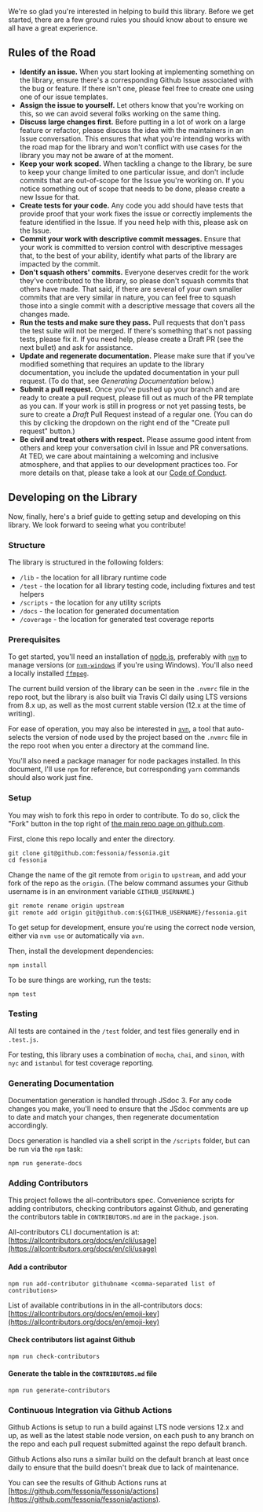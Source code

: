 We're so glad you're interested in helping to build this library. Before we get started, there are a few ground rules you should know about to ensure we all have a great experience.

## Rules of the Road

* **Identify an issue.** When you start looking at implementing something on the library, ensure there's a corresponding Github Issue associated with the bug or feature. If there isn't one, please feel free to create one using one of our issue templates.
* **Assign the issue to yourself.** Let others know that you're working on this, so we can avoid several folks working on the same thing.
* **Discuss large changes first.** Before putting in a lot of work on a large feature or refactor, please discuss the idea with the maintainers in an Issue conversation. This ensures that what you're intending works with the road map for the library and won't conflict with use cases for the library you may not be aware of at the moment.
* **Keep your work scoped.** When tackling a change to the library, be sure to keep your change limited to one particular issue, and don't include commits that are out-of-scope for the Issue you're working on. If you notice something out of scope that needs to be done, please create a new Issue for that.
* **Create tests for your code.** Any code you add should have tests that provide proof that your work fixes the issue or correctly implements the feature identified in the Issue. If you need help with this, please ask on the Issue.
* **Commit your work with descriptive commit messages.** Ensure that your work is committed to version control with descriptive messages that, to the best of your ability, identify what parts of the library are impacted by the commit.
* **Don't squash others' commits.** Everyone deserves credit for the work they've contributed to the library, so please don't squash commits that others have made. That said, if there are several of your own smaller commits that are very similar in nature, you can feel free to squash those into a single commit with a descriptive message that covers all the changes made.
* **Run the tests and make sure they pass.** Pull requests that don't pass the test suite will not be merged. If there's something that's not passing tests, please fix it. If you need help, please create a Draft PR (see the next bullet) and ask for assistance.
* **Update and regenerate documentation.** Please make sure that if you've modified something that requires an update to the library documentation, you include the updated documentation in your pull request. (To do that, see *Generating Documentation* below.)
* **Submit a pull request.** Once you've pushed up your branch and are ready to create a pull request, please fill out as much of the PR template as you can. If your work is still in progress or not yet passing tests, be sure to create a *Draft* Pull Request instead of a regular one. (You can do this by clicking the dropdown on the right end of the "Create pull request" button.)
* **Be civil and treat others with respect.** Please assume good intent from others and keep your conversation civil in Issue and PR conversations. At TED, we care about maintaining a welcoming and inclusive atmosphere, and that applies to our development practices too. For more details on that, please take a look at our [Code of Conduct](tutorial-5_code_of_conduct.html).

## Developing on the Library

Now, finally, here's a brief guide to getting setup and developing on this library. We look forward to seeing what you contribute!

### Structure

The library is structured in the following folders:

* `/lib` - the location for all library runtime code
* `/test` - the location for all library testing code, including fixtures and test helpers
* `/scripts` - the location for any utility scripts
* `/docs` - the location for generated documentation
* `/coverage` - the location for generated test coverage reports

### Prerequisites

To get started, you'll need an installation of [node.js](https://nodejs.org/), preferably with [`nvm`](https://github.com/nvm-sh/nvm) to manage versions (or [`nvm-windows`](https://github.com/coreybutler/nvm-windows) if you're using Windows). You'll also need a locally installed [`ffmpeg`](http://ffmpeg.org/).

The current build version of the library can be seen in the `.nvmrc` file in the repo root, but the library is also built via Travis CI daily using LTS versions from 8.x up, as well as the most current stable version (12.x at the time of writing).

For ease of operation, you may also be interested in [`avn`](https://github.com/wbyoung/avn), a tool that auto-selects the version of node used by the project based on the `.nvmrc` file in the repo root when you enter a directory at the command line.

You'll also need a package manager for node packages installed. In this document, I'll use `npm` for reference, but corresponding `yarn` commands should also work just fine.

### Setup

You may wish to fork this repo in order to contribute. To do so, click the "Fork" button in the top right of [the main repo page on github.com](https://github.com/fessonia/fessonia).

First, clone this repo locally and enter the directory.

```{bash}
git clone git@github.com:fessonia/fessonia.git
cd fessonia
```

Change the name of the git remote from `origin` to `upstream`, and add your fork of the repo as the `origin`. (The below command assumes your Github username is in an environment variable `GITHUB_USERNAME`.)

```{bash}
git remote rename origin upstream
git remote add origin git@github.com:${GITHUB_USERNAME}/fessonia.git
```

To get setup for development, ensure you're using the correct node version, either via `nvm use` or automatically via `avn`.

Then, install the development dependencies:

```{bash}
npm install
```

To be sure things are working, run the tests:

```{bash}
npm test
```

### Testing

All tests are contained in the `/test` folder, and test files generally end in `.test.js`.

For testing, this library uses a combination of `mocha`, `chai`, and `sinon`, with `nyc` and `istanbul` for test coverage reporting.

### Generating Documentation

Documentation generation is handled through JSdoc 3. For any code changes you make, you'll need to ensure that the JSdoc comments are up to date and match your changes, then regenerate documentation accordingly.

Docs generation is handled via a shell script in the `/scripts` folder, but can be run via the `npm` task:

```{bash}
npm run generate-docs
```

### Adding Contributors

This project follows the all-contributors spec. Convenience scripts for adding contributors, checking contributors against Github, and generating the contributors table in `CONTRIBUTORS.md` are in the `package.json`.

All-contributors CLI documentation is at: [https://allcontributors.org/docs/en/cli/usage](https://allcontributors.org/docs/en/cli/usage)

#### Add a contributor

```{bash}
npm run add-contributor githubname <comma-separated list of contributions>
```

List of available contributions in in the all-contributors docs: [https://allcontributors.org/docs/en/emoji-key](https://allcontributors.org/docs/en/emoji-key)

#### Check contributors list against Github

```{bash}
npm run check-contributors
```

#### Generate the table in the `CONTRIBUTORS.md` file

```{bash}
npm run generate-contributors
```

### Continuous Integration via Github Actions

Github Actions is setup to run a build against LTS node versions 12.x and up, as well as the latest stable node version, on each push to any branch on the repo and each pull request submitted against the repo default branch.

Github Actions also runs a similar build on the default branch at least once daily to ensure that the build doesn't break due to lack of maintenance.

You can see the results of Github Actions runs at [https://github.com/fessonia/fessonia/actions](https://github.com/fessonia/fessonia/actions).
